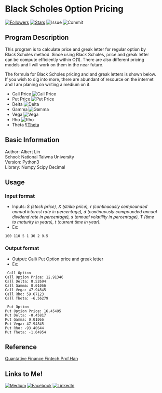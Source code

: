# Black Scholes Option Pricing
  
[![Followers](https://img.shields.io/github/followers/AlbertLin0327?style=social)](https://github.com/AlbertLin0327)
[![Stars](https://img.shields.io/github/stars/AlbertLin0327?style=social)](https://github.com/AlbertLin0327)
![Issue](https://img.shields.io/github/issues/AlbertLin0327/Black-Scholes-Option-Pricing)
![Commit](https://img.shields.io/github/last-commit/AlbertLin0327/Black-Scholes-Option-Pricing)
  
## Program Description   
This program is to calculate price and greak letter for regular option by Black Scholes method. Since using Black Scholes, price and greak letter can be compute efficiently within O(1). There are also different pricing models and I will work on them in the near future.  
  
The formula for Black Scholes pricing and and greak letters is shown below. If you wish to dig into more, there are abundant of resource on the internet and I am planing on writing a medium on it.
  
- Call Price ![Call Price]('https://github.com/AlbertLin0327/Black-Scholes-Option-Pricing/blob/main/images/CallPrice.png?raw=true')
- Put Price ![Put Price]('https://github.com/AlbertLin0327/Black-Scholes-Option-Pricing/blob/main/images/PutPrice.png?raw=true')
- Delta ![Delta]('https://github.com/AlbertLin0327/Black-Scholes-Option-Pricing/blob/main/images/delta.png?raw=true')
- Gamma ![Gamma]('https://github.com/AlbertLin0327/Black-Scholes-Option-Pricing/blob/main/images/gamma.png?raw=true')
- Vega ![Vega]('https://github.com/AlbertLin0327/Black-Scholes-Option-Pricing/blob/main/images/vega.png?raw=true')
- Rho ![Rho]('https://github.com/AlbertLin0327/Black-Scholes-Option-Pricing/blob/main/images/rho.png?raw=true')
- Theta ![[Theta]('https://github.com/AlbertLin0327/Black-Scholes-Option-Pricing/blob/main/images/theta.png?raw=true')
    
## Basic Information  
Author: Albert Lin    
School: National Taiwna University    
Version: Python3   
Library: Numpy Scipy Decimal   
    
## Usage
### Input format   
- Inputs: *S (stock price), X (strike price), r (continuously compounded annual interest rate in percentage), d (continuously compounded annual dividend rate in percentage), s (annual volatility in percentage), T (time to maturity in years), t (current time in year).*   
- Ex: 
```
100 110 5 1 30 2 0.5  
```  
  
### Output format   
- Output: Call/ Put Option price and greak letter  
- Ex:  
```
 Call Option 
Call Option Price: 12.91346
Call Delta: 0.52694
Call Gamma: 0.01066
Call Vega: 47.94845
Call Rho: 59.67123
Call Theta: -6.56279

 Put Option 
Put Option Price: 16.45405
Put Delta: -0.45817
Put Gamma: 0.01066
Put Vega: 47.94845
Put Rho: -93.40644
Put Theta: -1.64954
```
  
## Reference   
[Quantative Finance Fintech  Prof.Han](http://mx.nthu.edu.tw/~chhan/mainframe.html)  


## Links to Me!
[![Medium](https://img.shields.io/badge/Medium-12100E?style=for-the-badge&logo=medium&logoColor=white)](https://medium.com/@linhsinkai)
[![Facebook](https://img.shields.io/badge/Facebook-1877F2?style=for-the-badge&logo=facebook&logoColor=white)](https://www.facebook.com/hsinkai.lin.327)
[![LinkedIn](https://img.shields.io/badge/LinkedIn-0077B5?style=for-the-badge&logo=linkedin&logoColor=white)](www.linkedin.com/in/albert-hk-lin)
